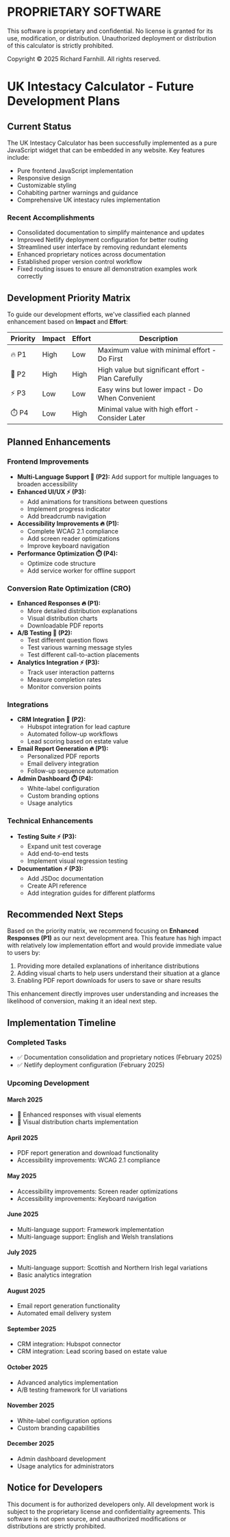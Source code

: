 # PROPRIETARY SOFTWARE
This software is proprietary and confidential. No license is granted for its use, modification, or distribution.
Unauthorized deployment or distribution of this calculator is strictly prohibited.

Copyright © 2025 Richard Farnhill. All rights reserved.

# UK Intestacy Calculator - Future Development Plans

## Current Status

The UK Intestacy Calculator has been successfully implemented as a pure JavaScript widget that can be embedded in any website. Key features include:

- Pure frontend JavaScript implementation
- Responsive design
- Customizable styling
- Cohabiting partner warnings and guidance
- Comprehensive UK intestacy rules implementation

### Recent Accomplishments

- Consolidated documentation to simplify maintenance and updates
- Improved Netlify deployment configuration for better routing
- Streamlined user interface by removing redundant elements
- Enhanced proprietary notices across documentation
- Established proper version control workflow
- Fixed routing issues to ensure all demonstration examples work correctly

## Development Priority Matrix

To guide our development efforts, we've classified each planned enhancement based on **Impact** and **Effort**:

| Priority | Impact | Effort | Description |
|----------|--------|--------|-------------|
| 🔥 P1    | High   | Low    | Maximum value with minimal effort - Do First |
| 🚀 P2    | High   | High   | High value but significant effort - Plan Carefully |
| ⚡ P3    | Low    | Low    | Easy wins but lower impact - Do When Convenient |
| ⏱️ P4    | Low    | High   | Minimal value with high effort - Consider Later |

## Planned Enhancements

### Frontend Improvements

- **Multi-Language Support 🚀 (P2):** Add support for multiple languages to broaden accessibility
- **Enhanced UI/UX ⚡ (P3):** 
  - Add animations for transitions between questions
  - Implement progress indicator
  - Add breadcrumb navigation
- **Accessibility Improvements 🔥 (P1):** 
  - Complete WCAG 2.1 compliance
  - Add screen reader optimizations
  - Improve keyboard navigation
- **Performance Optimization ⏱️ (P4):**
  - Optimize code structure
  - Add service worker for offline support

### Conversion Rate Optimization (CRO)

- **Enhanced Responses 🔥 (P1):** 
  - More detailed distribution explanations
  - Visual distribution charts
  - Downloadable PDF reports
- **A/B Testing 🚀 (P2):** 
  - Test different question flows
  - Test various warning message styles
  - Test different call-to-action placements
- **Analytics Integration ⚡ (P3):**
  - Track user interaction patterns
  - Measure completion rates
  - Monitor conversion points

### Integrations

- **CRM Integration 🚀 (P2):**
  - Hubspot integration for lead capture
  - Automated follow-up workflows
  - Lead scoring based on estate value
- **Email Report Generation 🔥 (P1):**
  - Personalized PDF reports
  - Email delivery integration
  - Follow-up sequence automation
- **Admin Dashboard ⏱️ (P4):**
  - White-label configuration
  - Custom branding options
  - Usage analytics

### Technical Enhancements

- **Testing Suite ⚡ (P3):**
  - Expand unit test coverage
  - Add end-to-end tests
  - Implement visual regression testing
- **Documentation ⚡ (P3):**
  - Add JSDoc documentation
  - Create API reference
  - Add integration guides for different platforms

## Recommended Next Steps

Based on the priority matrix, we recommend focusing on **Enhanced Responses (P1)** as our next development area. This feature has high impact with relatively low implementation effort and would provide immediate value to users by:

1. Providing more detailed explanations of inheritance distributions
2. Adding visual charts to help users understand their situation at a glance
3. Enabling PDF report downloads for users to save or share results

This enhancement directly improves user understanding and increases the likelihood of conversion, making it an ideal next step.

## Implementation Timeline

### Completed Tasks
- ✅ Documentation consolidation and proprietary notices (February 2025)
- ✅ Netlify deployment configuration (February 2025)

### Upcoming Development

#### March 2025
- 🔄 Enhanced responses with visual elements
- 🔄 Visual distribution charts implementation

#### April 2025
- PDF report generation and download functionality
- Accessibility improvements: WCAG 2.1 compliance

#### May 2025
- Accessibility improvements: Screen reader optimizations
- Accessibility improvements: Keyboard navigation

#### June 2025
- Multi-language support: Framework implementation
- Multi-language support: English and Welsh translations

#### July 2025
- Multi-language support: Scottish and Northern Irish legal variations
- Basic analytics integration

#### August 2025
- Email report generation functionality
- Automated email delivery system

#### September 2025
- CRM integration: Hubspot connector
- CRM integration: Lead scoring based on estate value

#### October 2025
- Advanced analytics implementation
- A/B testing framework for UI variations

#### November 2025
- White-label configuration options
- Custom branding capabilities

#### December 2025
- Admin dashboard development
- Usage analytics for administrators

## Notice for Developers

This document is for authorized developers only. All development work is subject to the proprietary license and confidentiality agreements. This software is not open source, and unauthorized modifications or distributions are strictly prohibited.